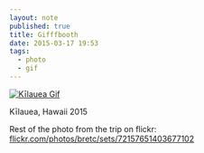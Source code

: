 ```yaml
---
layout: note
published: true
title: Gifffbooth
date: 2015-03-17 19:53
tags:
  - photo
  - gif
---
```


<a href="https://www.flickr.com/photos/bretc/16850193625/sizes/o/"><img class="img-polaroid" src="https://farm8.staticflickr.com/7590/16850193625_dd52214526_o.gif" alt="Kīlauea Gif"></a>

Kīlauea, Hawaii 2015

Rest of the photo from the trip on flickr: [flickr.com/photos/bretc/sets/72157651403677102](https://www.flickr.com/photos/bretc/sets/72157651403677102/)
